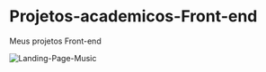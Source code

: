 # Projetos-academicos-Front-end
Meus projetos Front-end

![Landing-Page-Music](https://user-images.githubusercontent.com/108759317/191635158-676a9912-dc34-40a0-9bdc-f6aa19be692b.gif)
